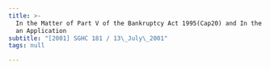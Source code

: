 ```yaml
---
title: >-
  In the Matter of Part V of the Bankruptcy Act 1995(Cap20) and In the Matter of
  an Application
subtitle: "[2001] SGHC 181 / 13\_July\_2001"
tags: null

---
```


